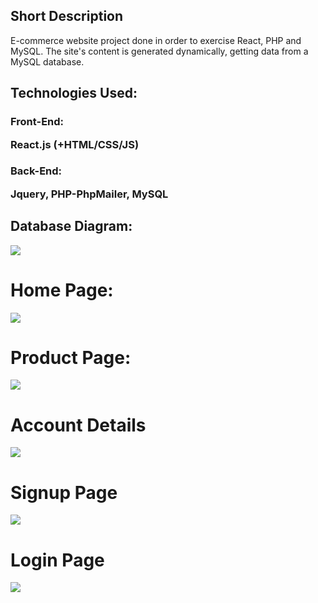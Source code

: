<h2>Short Description</h2>
E-commerce website project done in order to exercise React, PHP and MySQL. The site's content is generated dynamically, getting data from a MySQL database.
<h2>Technologies Used:</h2>
<h3>Front-End:<p>  React.js (+HTML/CSS/JS)</p></h3>
<h3>Back-End:<p> Jquery, PHP-PhpMailer, MySQL</p></h3>
<h2>Database Diagram:</h2>
<img src="https://i.imgur.com/LUYlgcQ.png">

<h1>Home Page:</h1>
<img src="https://i.imgur.com/RmeowM3.png">
<h1>Product Page:</h1>
<img src="https://i.imgur.com/PqguZki.png">
<h1>Account Details</h1>
<img src="https://i.imgur.com/e5xemxR.png">
<h1>Signup Page</h1>
<img src="https://i.imgur.com/crM90GU.png">
<h1>Login Page</h1>
<img src="https://i.imgur.com/xqSb2bC.png">
